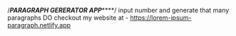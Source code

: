 /*************************PARAGRAPH GERERATOR APP*****************************/
input number and generate that many paragraphs
DO checkout my website at - https://lorem-ipsum-paragraph.netlify.app

